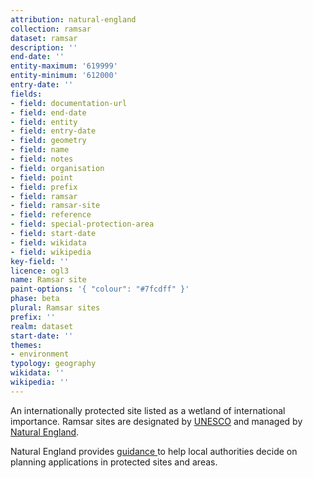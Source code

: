 ```yaml
---
attribution: natural-england
collection: ramsar
dataset: ramsar
description: ''
end-date: ''
entity-maximum: '619999'
entity-minimum: '612000'
entry-date: ''
fields:
- field: documentation-url
- field: end-date
- field: entity
- field: entry-date
- field: geometry
- field: name
- field: notes
- field: organisation
- field: point
- field: prefix
- field: ramsar
- field: ramsar-site
- field: reference
- field: special-protection-area
- field: start-date
- field: wikidata
- field: wikipedia
key-field: ''
licence: ogl3
name: Ramsar site
paint-options: '{ "colour": "#7fcdff" }'
phase: beta
plural: Ramsar sites
prefix: ''
realm: dataset
start-date: ''
themes:
- environment
typology: geography
wikidata: ''
wikipedia: ''
---
```


An internationally protected site listed as a wetland of international importance.
Ramsar sites are designated by [UNESCO](https://en.unesco.org/) and managed by [Natural England](https://www.gov.uk/government/organisations/natural-england).

Natural England provides [guidance ](https://www.gov.uk/guidance/protected-sites-and-areas-how-to-review-planning-applications) to help local authorities decide on planning applications in protected sites and areas.

